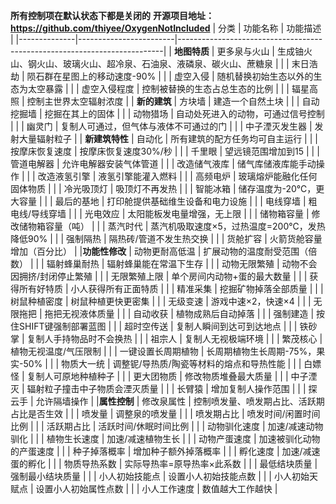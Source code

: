 ﻿**所有控制项在默认状态下都是关闭的**
**开源项目地址：https://github.com/thiyee/OxygenNotIncluded**
| 分类         | 功能名称               | 功能描述                                                                 |
|--------------|------------------------|--------------------------------------------------------------------------|
| ​**​地图特质​**​ | 更多泉与火山           | 生成铀火山、钢火山、玻璃火山、超冷泉、石油泉、液磷泉、碳火山、蔗糖泉       |
|              | 末日浩劫               | 陨石群在星图上的移动速度-90%                                             |
|              | 虚空入侵               | 随机替换初始生态以外的生态为太空暴露                                       |
|              | 虚空入侵程度           | 控制被替换的生态占总生态的比例                                             |
|              | 辐星高照               | 控制主世界太空辐射浓度                                                     |
| ​**​新的建筑​**​ | 方块墙                 | 建造一个自然土块                                                           |
|              | 自动挖掘墙             | 挖掘在其上的固体                                                           |
|              | 动物猎场               | 自动处死进入的动物，可通过信号控制                                         |
|              | 幽灵门                 | 复制人可通过，但气体与液体不可通过的门                                     |
|              | 中子湮灭发生器         | 发射大量辐射粒子                                                           |
| ​**​新建筑特性​**​ | 自动化               | 所有建筑的配方任务均可自主运行                                             |
|              | 按摩床恢复速度         | 按摩床恢复速度30%/秒                                                       |
|              | 千里眼                 | 望远镜范围增加到15                                                         |
|              | 管道电解器             | 允许电解器安装气体管道                                                     |
|              | 改造储气液库           | 储气库储液库能手动操作                                                     |
|              | 改造液氢引擎           | 液氢引擎能灌入燃料                                                         |
|              | 高频电炉               | 玻璃熔炉能融化任何固体物质                                                 |
|              | 冷光吸顶灯             | 吸顶灯不再发热                                                             |
|              | 智能冰箱               | 储存温度为-20℃，更大容量                                                   |
|              | 最后的基地             | 打印舱提供基础维生设备和电力设施                                           |
|              | 电线穿墙               | 粗电线/导线穿墙                                                            |
|              | 光电效应               | 太阳能板发电量增强，无上限                                                 |
|              | 储物箱容量             | 修改储物箱容量（吨）                                                       |
|              | 蒸汽时代               | 蒸汽机吸取速度×5，过热温度=200℃，发热降低90%                               |
|              | 强制隔热               | 隔热砖/管道不发生热交换                                                    |
|              | 货舱扩容               | 火箭货舱容量增加（百分比）                                                 |
| ​**​功能性修改​**​ | 动物更耐高低温       | 扩展动物的温度耐受范围（倍数）                                             |
|              | 辐射蜂巢耐热           | 辐射蜂巢能在常温下生存                                                     |
|              | 动物无限繁殖           | 动物不会因拥挤/封闭停止繁殖                                                |
|              | 无限繁殖上限           | 单个房间内动物+蛋的最大数量                                                 |
|              | 获得所有好特质         | 小人获得所有正面特质                                                       |
|              | 精准采集               | 挖掘矿物掉落全部质量                                                       |
|              | 树鼠种植密度           | 树鼠种植更快更密集                                                         |
|              | 无级变速               | 游戏中速×2，快速×4                                                         |
|              | 无限拖把               | 拖把无视液体质量                                                           |
|              | 自动收获               | 植物成熟后自动掉落                                                         |
|              | 强制建造               | 按住SHIFT键强制部署蓝图                                                    |
|              | 超时空传送             | 复制人瞬间到达可到达地点                                                   |
|              | 铁砂掌                 | 复制人手持物品时不会换热                                                   |
|              | 祖宗人                 | 复制人无视极端环境                                                         |
|              | 繁茂核心               | 植物无视温度/气压限制                                                      |
|              | 一键设置长周期植物     | 长周期植物生长周期-75%，果实-50%                                           |
|              | 物质大一统             | 调整铌/导热质/陶瓷等材料的熔点和导热性能                                   |
|              | 白嫖怪                 | 复制人可原地种植种子                                                       |
|              | 更大团物质             | 修改物质堆叠最大质量                                                       |
|              | 中子湮灭               | 辐射粒子撞击中子物质会湮灭质量                                             |
|              | 长臂猿                 | 增加复制人操作范围                                                         |
|              | 探云手                 | 允许隔墙操作                                                               |
| ​**​属性控制​**​ | 修改泉属性             | 控制喷发量、喷发期占比、活跃期占比是否生效                                 |
|              | 喷发量                 | 调整泉的喷发量                                                             |
|              | 喷发期占比             | 喷发时间/闲置时间比例                                                      |
|              | 活跃期占比             | 活跃时间/休眠时间比例                                                      |
|              | 动物驯化速度           | 加速/减速动物驯化                                                          |
|              | 植物生长速度           | 加速/减速植物生长                                                          |
|              | 动物产蛋速度           | 加速被驯化动物的产蛋速度                                                   |
|              | 种子掉落概率           | 增加种子额外掉落概率                                                       |
|              | 孵化速度               | 加速/减速蛋的孵化                                                          |
|              | 物质导热系数           | 实际导热率=原导热率×此系数                                                 |
|              | 最低结块质量           | 强制最小结块质量                                                           |
|              | 小人初始技能点         | 设置小人初始技能点数                                                       |
|              | 小人初始天赋点         | 设置小人初始属性点数                                                       |
|              | 小人工作速度           | 数值越大工作越快                                                           |